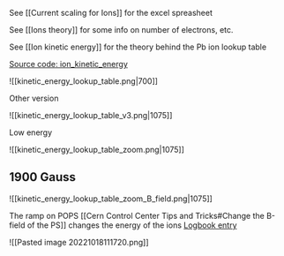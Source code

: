 See [[Current scaling for Ions]] for the excel spreasheet

See [[Ions theory]] for some info on number of electrons, etc.

See [[Ion kinetic energy]] for the theory behind the Pb ion lookup table

[Source code: ion_kinetic_energy](https://gitlab.cern.ch/eljohnso/quad-scan-east/-/blob/master/ion_kinetic_energy.ipynb)

![[kinetic_energy_lookup_table.png|700]]

Other version

![[kinetic_energy_lookup_table_v3.png|1075]]

Low energy

![[kinetic_energy_lookup_table_zoom.png|1075]]

## 1900 Gauss

![[kinetic_energy_lookup_table_zoom_B_field.png|1075]]

The ramp on POPS [[Cern Control Center Tips and Tricks#Change the B-field of the PS]] changes the energy of the ions
[Logbook entry](https://logbook.cern.ch/elogbook-server/GET/showEventInLogbook/3635313)

![[Pasted image 20221018111720.png]]
